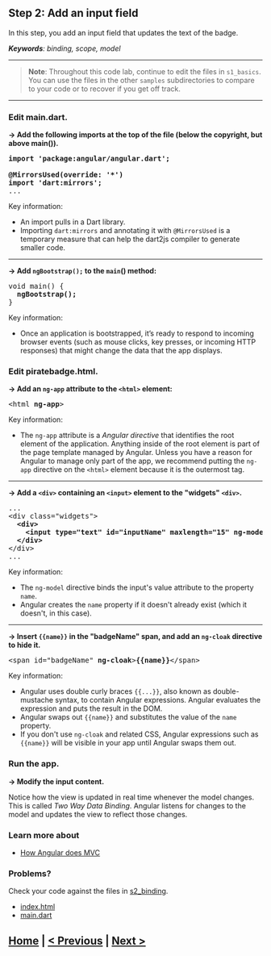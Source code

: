 ## Step 2: Add an input field

In this step, you add an input field
that updates the text of the badge.

_**Keywords**: binding, scope, model_

-----------------------------
> **Note**: Throughout this code lab, continue to edit the files in `s1_basics`.
You can use the files in the other `samples` subdirectories to compare to your code
or to recover if you get off track.

-----------------------------

### Edit main.dart.

**&rarr; Add the following imports at the top of the file (below the copyright,
but above main()).** 

<pre>
<b>import 'package:angular/angular.dart';

@MirrorsUsed(override: '*')
import 'dart:mirrors';</b>
...
</pre>

Key information:

* An import pulls in a Dart library.
* Importing `dart:mirrors` and annotating it with `@MirrorsUsed` is a temporary
  measure that can help the dart2js compiler to generate smaller code.

---

**&rarr; Add `ngBootstrap();` to the `main`() method:**

<pre>
void main() {
<b>  ngBootstrap();</b>
}
</pre>

Key information:
* Once an application is bootstrapped, it’s ready to respond to incoming browser events
  (such as mouse clicks, key presses, or incoming HTTP responses)
  that might change the data that the app displays.


### Edit piratebadge.html.

**&rarr; Add an `ng-app` attribute to the `<html>` element:**

<pre>
&lt;html <b>ng-app</b>>
</pre>

Key information:

* The `ng-app` attribute is a _Angular directive_
  that identifies the root element of the application.
  Anything inside of the root element is part of the page template managed by Angular.
  Unless you have a reason for Angular to manage only part of the app,
  we recommend putting the `ng-app` directive on the `<html>` element because it is the outermost tag.

---

**&rarr; Add a `<div>` containing an `<input>` element to the "widgets" `<div>`.**

<pre>
...
&lt;div class="widgets">
<b>  &lt;div>
    &lt;input type="text" id="inputName" maxlength="15" ng-model="name">
  &lt;/div></b>
&lt;/div>
...
</pre>

Key information:
* The `ng-model` directive binds the input's value attribute to the property `name`.
* Angular creates the `name` property if it doesn't already exist (which it doesn't, in this case).

---

<!-- Note: <b> is necessary below because ** fails, perhaps due to {{? -->
<b>&rarr; Insert `{{name}}` in the "badgeName" span, and add an `ng-cloak` directive to hide it. </b>


<pre>
&lt;span id="badgeName" <b>ng-cloak</b>><b>{{name}}</b>&lt;/span>
</pre>

Key information:
* Angular uses double curly braces  `{{...}}`, also known as double-mustache syntax,
  to contain Angular expressions. 
  Angular evaluates the expression and puts the result in the DOM.
* Angular swaps out `{{name}}` and substitutes the value of the `name` property.
* If you don't use `ng-cloak` and related CSS,
  Angular expressions such as `{{name}}` will be visible in your app until Angular swaps them out.

### Run the app.

**&rarr; Modify the input content.**

Notice how the view is updated in real time whenever the model changes. This is called _Two Way Data Binding_. Angular listens for changes to the model and updates the view to reflect those changes.

### Learn more about
 - [How Angular does MVC](https://github.com/angular/angular.dart.tutorial/wiki/Creating-your-first-Angular-app#how-angular-does-mvc)

### Problems?
Check your code against the files in [s2_binding](../s2_binding).
- [index.html](../s2_binding/index.html)
- [main.dart](../s2_binding/main.dart)

## [Home](../README.md) | [< Previous](step-1.md) | [Next >](step-3.md)
